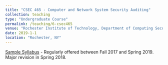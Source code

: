 ```yaml
---
title: "CSEC 465 - Computer and Network System Security Auditing"
collection: teaching
type: "Undergraduate Course"
permalink: /teaching/6-csec465
venue: "Rochester Institute of Technology, Department of Computing Security"
date: 2019-1-1
location: "Rochester, NY"
---
```


[Sample Syllabus](https://github.com/nerdprof/nerdprof.github.io/blob/master/files/FA18-CSEC465.pdf) - Regularly offered between Fall 2017 and Spring 2019. Major revision in Spring 2018.

